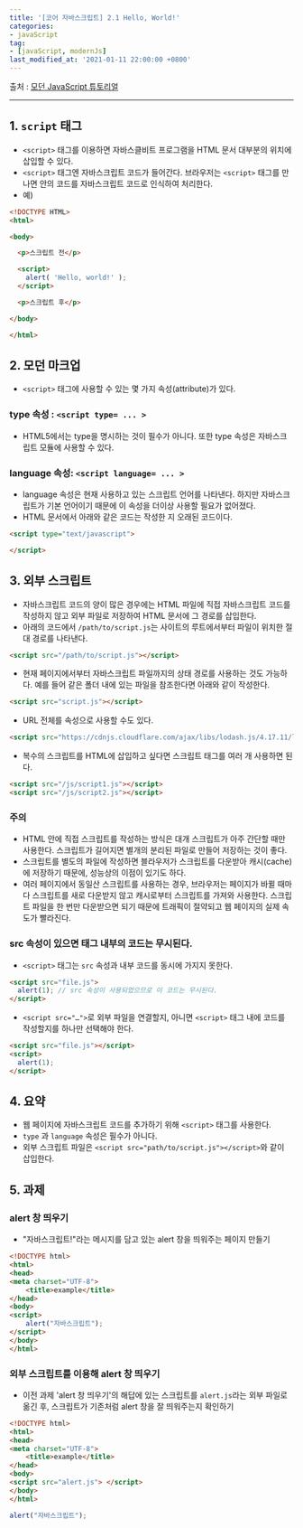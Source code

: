 ```yaml
---
title: '[코어 자바스크립트] 2.1 Hello, World!'
categories:
- javaScript
tag:
- [javaScript, modernJs]
last_modified_at: '2021-01-11 22:00:00 +0800'
---
```


출처 : [모던 JavaScript 튜토리얼](https://ko.javascript.info/)

---
## 1. `script` 태그

- `<script>` 태그를 이용하면 자바스클비트 프로그램을 HTML 문서 대부분의 위치에 삽입할 수 있다.
- `<script>` 태그엔 자바스크립트 코드가 들어간다. 브라우저는 `<script>` 태그를 만나면 안의 코드를 자바스크립트 코드로 인식하여 처리한다.
- 예)

```html
<!DOCTYPE HTML>
<html>

<body>

  <p>스크립트 전</p>

  <script>
    alert( 'Hello, world!' );
  </script>

  <p>스크립트 후</p>

</body>

</html>
```

## 2. 모던 마크업

- `<script>` 태그에 사용할 수 있는 몇 가지 속성(attribute)가 있다.

### type 속성 : `<script type= ... >`

- HTML5에서는 type을 명시하는 것이 필수가 아니다. 또한 type 속성은 자바스크립트 모듈에 사용할 수 있다.

### language 속성: `<script language= ... >`

- language 속성은 현재 사용하고 있는 스크립트 언어를 나타낸다. 하지만 자바스크립트가 기본 언어이기 때문에 이 속성을 더이상 사용할 필요가 없어졌다.
- HTML 문서에서 아래와 같은 코드는 작성한 지 오래된 코드이다.

```html
<script type="text/javascript">

</script>
```

## 3. 외부 스크립트

- 자바스크립트 코드의 양이 많은 경우에는 HTML 파일에 직접 자바스크립트 코드를 작성하지 않고 외부 파일로 저장하여 HTML 문서에 그 경로를 삽입한다.
- 아래의 코드에서 `/path/to/script.js`는 사이트의 루트에서부터 파일이 위치한 절대 경로를 나타낸다.

```html
<script src="/path/to/script.js"></script>
```

- 현재 페이지에서부터 자바스크립트 파일까지의 상태 경로를 사용하는 것도 가능하다.  예를 들어 같은 폴더 내에 있는 파일을 참조한다면 아래와 같이 작성한다.

```html
<script src="script.js"></script>
```

- URL 전체를 속성으로 사용할 수도 있다.

```html
<script src="https://cdnjs.cloudflare.com/ajax/libs/lodash.js/4.17.11/lodash.js"></script>
```

- 복수의 스크립트를 HTML에 삽입하고 싶다면 스크립트 태그를 여러 개 사용하면 된다.

```html
<script src="/js/script1.js"></script>
<script src="/js/script2.js"></script>
```

 

### 주의

- HTML 안에 직접 스크립트를 작성하는 방식은 대개 스크립트가 아주 간단할 때만 사용한다. 스크립트가 길어지면 별개의 분리된 파일로 만들어 저장하는 것이 좋다.
- 스크립트를 별도의 파일에 작성하면 블라우저가 스크립트를 다운받아 캐시(cache)에 저장하기 때문에, 성능상의 이점이 있기도 하다.
- 여러 페이지에서 동일산 스크립트를 사용하는 경우, 브라우저는 페이지가 바뀔 때마다 스크립트를 새로 다운받지 않고 캐시로부터 스크립트를 가져와 사용한다. 스크립트 파일을 한 번만 다운받으면 되기 때문에 트래픽이 절약되고 웹 페이지의 실제 속도가 빨라진다.

### src 속성이 있으면 태그 내부의 코드는 무시된다.

- `<script>` 태그는 `src` 속성과 내부 코드를 동시에 가지지 못한다.

```html
<script src="file.js">
  alert(1); // src 속성이 사용되었으므로 이 코드는 무시된다.
</script>
```

- `<script src="…">`로 외부 파일을 연결할지, 아니면 `<script>` 태그 내에 코드를 작성할지를 하나만 선택해야 한다.

```html
<script src="file.js"></script>
<script>
  alert(1);
</script>
```

## 4. 요약

- 웹 페이지에 자바스크립트 코드를 추가하기 위해 `<script>` 태그를 사용한다.
- `type` 과 `language` 속성은 필수가 아니다.
- 외부 스크립트 파일은 `<script src="path/to/script.js"></script>`와 같이 삽입한다.

## 5. 과제

### ****alert 창 띄우기****

- "자바스크립트!"라는 메시지를 담고 있는 alert 창을 띄워주는 페이지 만들기

```html
<!DOCTYPE html>
<html>
<head>
<meta charset="UTF-8">
    <title>example</title>
</head>
<body>
<script> 
    alert("자바스크립트");
</script>
</body>
</html>
```

### 외부 스크립트를 이용해 alert 창 띄우기

- 이전 과제 'alert 창 띄우기'의 해답에 있는 스크립트를 `alert.js`라는 외부 파일로 옮긴 후, 스크립트가 기존처럼 alert 창을 잘 띄워주는지 확인하기

```html
<!DOCTYPE html>
<html>
<head>
<meta charset="UTF-8">
    <title>example</title>
</head>
<body>
<script src="alert.js"> </script>
</body>
</html>
```

```jsx
alert("자바스크립트");
```